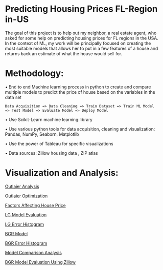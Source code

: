 # Predicting Housing Prices FL-Region in-US

The goal of this project is to help out my neighbor, a real estate agent, who asked for some help on predicting housing prices for FL regions in the USA. In the context of ML, my work will be principally focused on creating the most suitable models that allows her to put in a few features of a house and returns back an estimate of what the house would sell for.

# Methodology:

•	End to end Machine learning process in python to create and compare multiple models to predict the price of house based on the variables in the data set

    Data Acquisition => Data Cleaning => Train Dataset => Train ML Model => Test Model => Evaluate Model => Deploy Model
    
•	Use Scikit-Learn machine learning library

•	Use various python tools for data acquisition, cleaning and visualization: Pandas, NumPy, Seaborn, Matplotlib

•	Use the power of Tableau for specific visualizations

•	Data sources: Zillow housing data , ZIP atlas 

# Visualization and Analysis:

[Outlaier Analysis](images/Housing_Prediction1.png)

[Outlaier Optimization](images/Housing_Prediction2.png)

[Factors Affecting House Price](images/Housing_Prediction3.png)

[LG Model Evaluation](images/Housing_Prediction4.png)

[LG Error Histogram](images/Housing_Prediction5.png)

[BGR Model](images/Housing_Prediction6.png)

[BGR Error Histogram](images/Housing_Prediction7.png)

[Model Comparison Analysis](images/Housing_Prediction8.png)

[BGR Model Evaluation Using Zillow](images/Housing_Prediction9.png)
